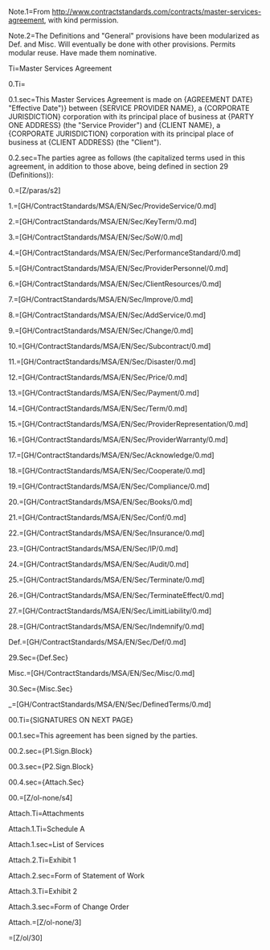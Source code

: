 Note.1=From http://www.contractstandards.com/contracts/master-services-agreement, with kind permission.  

Note.2=The Definitions and "General" provisions have been modularized as Def. and Misc. Will eventually be done with other provisions.  Permits modular reuse.  Have made them nominative. 

Ti=Master Services Agreement

0.Ti=</i>

0.1.sec=This Master Services Agreement is made on {AGREEMENT DATE} "Effective Date")} between {SERVICE PROVIDER NAME}, a {CORPORATE JURISDICTION} corporation with its principal place of business at {PARTY ONE ADDRESS} (the "Service Provider") and {CLIENT NAME}, a {CORPORATE JURISDICTION} corporation with its principal place of business at {CLIENT ADDRESS} (the "Client").

0.2.sec=The parties agree as follows (the capitalized terms used in this agreement, in addition to those above, being defined in section 29 (Definitions)):

0.=[Z/paras/s2]

1.=[GH/ContractStandards/MSA/EN/Sec/ProvideService/0.md]

2.=[GH/ContractStandards/MSA/EN/Sec/KeyTerm/0.md]

3.=[GH/ContractStandards/MSA/EN/Sec/SoW/0.md]

4.=[GH/ContractStandards/MSA/EN/Sec/PerformanceStandard/0.md]

5.=[GH/ContractStandards/MSA/EN/Sec/ProviderPersonnel/0.md]

6.=[GH/ContractStandards/MSA/EN/Sec/ClientResources/0.md]

7.=[GH/ContractStandards/MSA/EN/Sec/Improve/0.md]

8.=[GH/ContractStandards/MSA/EN/Sec/AddService/0.md]

9.=[GH/ContractStandards/MSA/EN/Sec/Change/0.md]

10.=[GH/ContractStandards/MSA/EN/Sec/Subcontract/0.md]

11.=[GH/ContractStandards/MSA/EN/Sec/Disaster/0.md]

12.=[GH/ContractStandards/MSA/EN/Sec/Price/0.md]

13.=[GH/ContractStandards/MSA/EN/Sec/Payment/0.md]

14.=[GH/ContractStandards/MSA/EN/Sec/Term/0.md]

15.=[GH/ContractStandards/MSA/EN/Sec/ProviderRepresentation/0.md]

16.=[GH/ContractStandards/MSA/EN/Sec/ProviderWarranty/0.md]

17.=[GH/ContractStandards/MSA/EN/Sec/Acknowledge/0.md]

18.=[GH/ContractStandards/MSA/EN/Sec/Cooperate/0.md]

19.=[GH/ContractStandards/MSA/EN/Sec/Compliance/0.md]

20.=[GH/ContractStandards/MSA/EN/Sec/Books/0.md]

21.=[GH/ContractStandards/MSA/EN/Sec/Conf/0.md]

22.=[GH/ContractStandards/MSA/EN/Sec/Insurance/0.md]

23.=[GH/ContractStandards/MSA/EN/Sec/IP/0.md]

24.=[GH/ContractStandards/MSA/EN/Sec/Audit/0.md]

25.=[GH/ContractStandards/MSA/EN/Sec/Terminate/0.md]

26.=[GH/ContractStandards/MSA/EN/Sec/TerminateEffect/0.md]

27.=[GH/ContractStandards/MSA/EN/Sec/LimitLiability/0.md]

28.=[GH/ContractStandards/MSA/EN/Sec/Indemnify/0.md]

Def.=[GH/ContractStandards/MSA/EN/Sec/Def/0.md]

29.Sec={Def.Sec}

Misc.=[GH/ContractStandards/MSA/EN/Sec/Misc/0.md]

30.Sec={Misc.Sec}

_=[GH/ContractStandards/MSA/EN/Sec/DefinedTerms/0.md]

00.Ti={SIGNATURES ON NEXT PAGE}

00.1.sec=This agreement has been signed by the parties.

00.2.sec={P1.Sign.Block}

00.3.sec={P2.Sign.Block}

00.4.sec={Attach.Sec}

00.=[Z/ol-none/s4]

Attach.Ti=Attachments

Attach.1.Ti=Schedule A

Attach.1.sec=List of Services

Attach.2.Ti=Exhibit 1

Attach.2.sec=Form of Statement of Work

Attach.3.Ti=Exhibit 2

Attach.3.sec=Form of Change Order

Attach.=[Z/ol-none/3]

=[Z/ol/30]